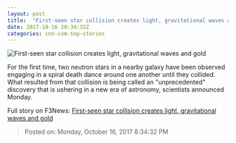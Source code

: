 ```yaml
---
layout: post
title:  "First-seen star collision creates light, gravitational waves and gold"
date: 2017-10-16 20:34:32Z
categories: cnn-com-top-stories
---
```


![First-seen star collision creates light, gravitational waves and gold](http://cdn.cnn.com/cnnnext/dam/assets/171016070501-01-neutron-star-collision-super-tease.jpg)

For the first time, two neutron stars in a nearby galaxy have been observed engaging in a spiral death dance around one another until they collided. What resulted from that collision is being called an "unprecedented" discovery that is ushering in a new era of astronomy, scientists announced Monday.


Full story on F3News: [First-seen star collision creates light, gravitational waves and gold](http://www.f3nws.com/n/TWmHCC)

> Posted on: Monday, October 16, 2017 8:34:32 PM
